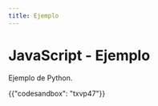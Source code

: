 ```yaml
---
title: Ejemplo
---
```


# JavaScript - Ejemplo

<p class="description">Ejemplo de Python.</p>

{{"codesandbox": "txvp47"}}

